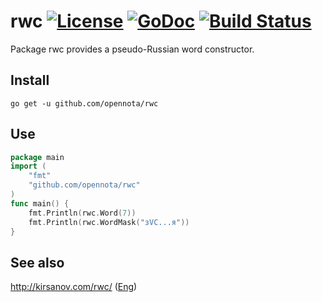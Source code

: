 rwc [![License](http://img.shields.io/:license-gpl3-blue.svg)](http://www.gnu.org/licenses/gpl-3.0.html) [![GoDoc](http://godoc.org/github.com/opennota/rwc?status.svg)](http://godoc.org/github.com/opennota/rwc) [![Build Status](https://travis-ci.org/opennota/rwc.png?branch=master)](https://travis-ci.org/opennota/rwc)
===

Package rwc provides a pseudo-Russian word constructor.

## Install

    go get -u github.com/opennota/rwc

## Use

``` Go
package main
import (
	"fmt"
	"github.com/opennota/rwc"
)
func main() {
	fmt.Println(rwc.Word(7))
	fmt.Println(rwc.WordMask("зVC...я"))
}
```

## See also

http://kirsanov.com/rwc/ ([Eng](http://www.kirsanov.com/rwc/english.html))

